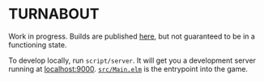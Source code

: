 TURNABOUT
=========

Work in progress. Builds are published
[here](https://adrian.schaedle.me/turnabout/), but not guaranteed to be
in a functioning state.

To develop locally, run `script/server`. It will get you a development server
running at [localhost:9000](http://localhost:9000/).
[`src/Main.elm`](http://localhost:9000/src/Main.elm) is the entrypoint into the
game.
